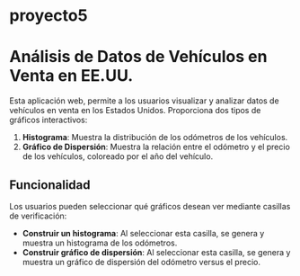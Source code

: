 # proyecto5
# Análisis de Datos de Vehículos en Venta en EE.UU.

Esta aplicación web,  permite a los usuarios visualizar y analizar datos de vehículos en venta en los Estados Unidos. Proporciona dos tipos de gráficos interactivos:

1. **Histograma**: Muestra la distribución de los odómetros de los vehículos.
2. **Gráfico de Dispersión**: Muestra la relación entre el odómetro y el precio de los vehículos, coloreado por el año del vehículo.

## Funcionalidad

Los usuarios pueden seleccionar qué gráficos desean ver mediante casillas de verificación:

- **Construir un histograma**: Al seleccionar esta casilla, se genera y muestra un histograma de los odómetros.
- **Construir gráfico de dispersión**: Al seleccionar esta casilla, se genera y muestra un gráfico de dispersión del odómetro versus el precio.


